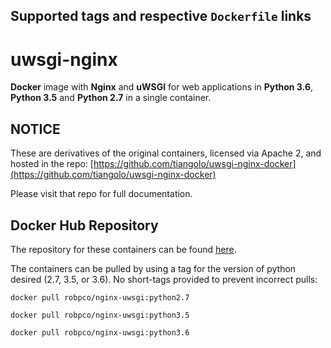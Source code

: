 ## Supported tags and respective `Dockerfile` links



# uwsgi-nginx

**Docker** image with **Nginx** and **uWSGI** for web applications in **Python 3.6**, **Python 3.5** and **Python 2.7** in a single container.

## NOTICE

These are derivatives of the original containers, licensed via Apache 2, and hosted in the repo: [https://github.com/tiangolo/uwsgi-nginx-docker](https://github.com/tiangolo/uwsgi-nginx-docker)

Please visit that repo for full documentation.

## Docker Hub Repository

The repository for these containers can be found [here](https://hub.docker.com/r/robpco/nginx-uwsgi/).

The containers can be pulled by using a tag for the version of python desired (2.7, 3.5, or 3.6).  No short-tags provided to prevent incorrect pulls:

`docker pull robpco/nginx-uwsgi:python2.7`

`docker pull robpco/nginx-uwsgi:python3.5`

`docker pull robpco/nginx-uwsgi:python3.6`

